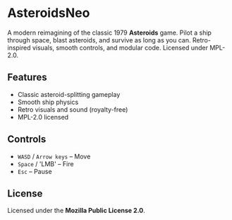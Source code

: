 # AsteroidsNeo
A modern reimagining of the classic 1979 **Asteroids** game. Pilot a ship through space, blast asteroids, and survive as long as you can. Retro-inspired visuals, smooth controls, and modular code. Licensed under MPL-2.0.

## Features
- Classic asteroid-splitting gameplay
- Smooth ship physics
- Retro visuals and sound (royalty-free)
- MPL-2.0 licensed

## Controls
- `WASD` / `Arrow keys` – Move
- `Space` / 'LMB' – Fire
- `Esc` – Pause

## License
Licensed under the **Mozilla Public License 2.0**.
